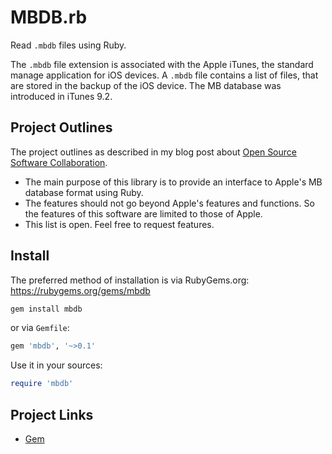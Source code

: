 # MBDB.rb

Read `.mbdb` files using Ruby.

The `.mbdb` file extension is associated with the Apple iTunes, the standard manage application for iOS devices. A `.mbdb` file contains a list of files, that are stored in the backup of the iOS device. The MB database was introduced in iTunes 9.2.

## Project Outlines

The project outlines as described in my blog post about [Open Source Software Collaboration](https://blog.fox21.at/2019/02/21/open-source-software-collaboration.html).

- The main purpose of this library is to provide an interface to Apple's MB database format using Ruby.
- The features should not go beyond Apple's features and functions. So the features of this software are limited to those of Apple.
- This list is open. Feel free to request features.

## Install

The preferred method of installation is via RubyGems.org:  
<https://rubygems.org/gems/mbdb>

```bash
gem install mbdb
```

or via `Gemfile`:

```ruby
gem 'mbdb', '~>0.1'
```

Use it in your sources:

```ruby
require 'mbdb'
```

## Project Links

- [Gem](https://rubygems.org/gems/mbdb)
